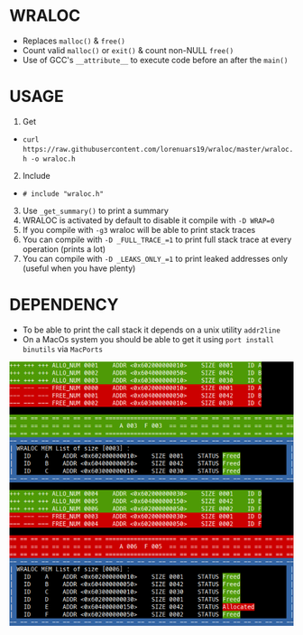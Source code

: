 

# WRALOC
- Replaces `malloc()` & `free()`
- Count valid `malloc()` or `exit()` & count non-NULL `free()`
- Use of GCC's `__attribute__` to execute code before an after the `main()`

# USAGE
1. Get
  - `curl https://raw.githubusercontent.com/lorenuars19/wraloc/master/wraloc.h -o wraloc.h`
2. Include
  - ` # include "wraloc.h" `
3. Use ` _get_summary() ` to print a summary
4. WRALOC is activated by default to disable it compile with ` -D WRAP=0 `
5. If you compile with ` -g3 ` wraloc will be able to print stack traces
6. You can compile with ` -D _FULL_TRACE_=1 ` to print full stack trace at every operation (prints a lot)
7. You can compile with ` -D _LEAKS_ONLY_=1 ` to print leaked addresses only (useful when you have plenty)
# DEPENDENCY
- To be able to print the call stack it depends on a unix utility `addr2line`
- On a MacOs system you should be able to get it using `port install binutils` via `MacPorts`

<img src="Wraloc_demo.png">
